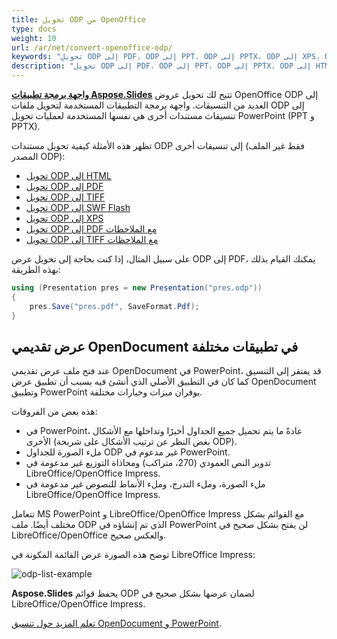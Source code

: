 ```yaml
---
title: تحويل ODP من OpenOffice
type: docs
weight: 10
url: /ar/net/convert-openoffice-odp/
keywords: "تحويل ODP إلى PDF، ODP إلى PPT، ODP إلى PPTX، ODP إلى XPS، ODP إلى HTML، ODP إلى TIFF"
description: "تحويل ODP إلى PDF، ODP إلى PPT، ODP إلى PPTX، ODP إلى HTML وأشكال أخرى باستخدام Aspose.Slides."
---
```


[**واجهة برمجة تطبيقات Aspose.Slides**](https://products.aspose.com/slides/net/) تتيح لك تحويل عروض OpenOffice ODP إلى العديد من التنسيقات. واجهة برمجة التطبيقات المستخدمة لتحويل ملفات ODP إلى تنسيقات مستندات أخرى هي نفسها المستخدمة لعمليات تحويل PowerPoint (PPT و PPTX).

تظهر هذه الأمثلة كيفية تحويل مستندات ODP إلى تنسيقات أخرى (فقط غير الملف المصدر ODP):

- [تحويل ODP إلى HTML](/slides/ar/net/convert-powerpoint-ppt-and-pptx-to-html/)
- [تحويل ODP إلى PDF](/slides/ar/net/convert-powerpoint-ppt-and-pptx-to-pdf/)
- [تحويل ODP إلى TIFF](/slides/ar/net/convert-powerpoint-to-tiff/)
- [تحويل ODP إلى SWF Flash](/slides/ar/net/convert-powerpoint-ppt-and-pptx-to-swf-flash/)
- [تحويل ODP إلى XPS](/slides/ar/net/convert-powerpoint-ppt-and-pptx-to-microsoft-xps-document/)
- [تحويل ODP إلى PDF مع الملاحظات](/slides/ar/net/convert-powerpoint-ppt-and-pptx-to-pdf-with-notes/)
- [تحويل ODP إلى TIFF مع الملاحظات](/slides/ar/net/convert-powerpoint-ppt-and-pptx-to-tiff-with-notes/)

على سبيل المثال، إذا كنت بحاجة إلى تحويل عرض ODP إلى PDF، يمكنك القيام بذلك بهذه الطريقة:

```csharp
using (Presentation pres = new Presentation("pres.odp"))
{
    pres.Save("pres.pdf", SaveFormat.Pdf);
}
```

## عرض تقديمي OpenDocument في تطبيقات مختلفة

عند فتح ملف عرض تقديمي OpenDocument في PowerPoint، قد يفتقر إلى التنسيق كما كان في التطبيق الأصلي الذي أنشئ فيه بسبب أن تطبيق عرض OpenDocument وتطبيق PowerPoint يوفران ميزات وخيارات مختلفة.

هذه بعض من الفروقات:
- في PowerPoint، عادةً ما يتم تحميل جميع الجداول أخيرًا وتداخلها مع الأشكال الأخرى (بغض النظر عن ترتيب الأشكال على شريحة ODP).
- ملء الصورة للجداول ODP غير مدعوم في PowerPoint.
- تدوير النص العمودي (270، متراكب) ومحاذاة التوزيع غير مدعومة في LibreOffice/OpenOffice Impress.
- ملء الصورة، وملء التدرج، وملء الأنماط للنصوص غير مدعومة في LibreOffice/OpenOffice Impress.

تتعامل MS PowerPoint و LibreOffice/OpenOffice Impress مع القوائم بشكل مختلف أيضًا. ملف ODP الذي تم إنشاؤه في PowerPoint لن يفتح بشكل صحيح في LibreOffice/OpenOffice والعكس صحيح.

توضح هذه الصورة عرض القائمة المكونة في LibreOffice Impress:

![odp-list-example](odp-list-example.png)

**Aspose.Slides** يحفظ قوائم ODP لضمان عرضها بشكل صحيح في LibreOffice/OpenOffice Impress.

[تعلم المزيد حول تنسيق OpenDocument و PowerPoint](https://support.microsoft.com/en-gb/office/use-powerpoint-to-save-or-open-a-presentation-in-the-opendocument-presentation-odp-format-94805e84-1b09-4c98-a8b5-0da2a52242a0/).